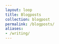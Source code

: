 ```yaml
---
layout: loop
title: Blogposts
collection: blogpost
permalink: /blogposts/
aliases: 
- /writing/
---
```

